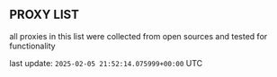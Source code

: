 ## PROXY LIST

all proxies in this list were collected from open sources and tested for functionality

last update: `2025-02-05 21:52:14.075999+00:00` UTC